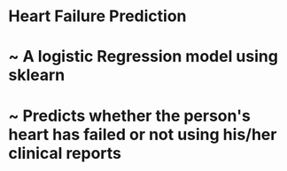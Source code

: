 # Heart Failure Prediction
# ~ A logistic Regression model using sklearn 
# ~ Predicts whether the person's heart has failed or not using his/her clinical reports
